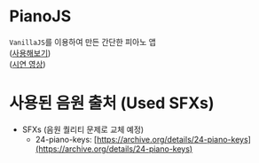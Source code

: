 # PianoJS
`VanillaJS`를 이용하여 만든 간단한 피아노 앱   
([사용해보기](https://kuman514.github.io/PianoJS/))   
([시연 영상](https://youtu.be/dHTh6SiN5A0))

# 사용된 음원 출처 (Used SFXs)
- SFXs (음원 퀄리티 문제로 교체 예정)
  - 24-piano-keys: [https://archive.org/details/24-piano-keys](https://archive.org/details/24-piano-keys)
